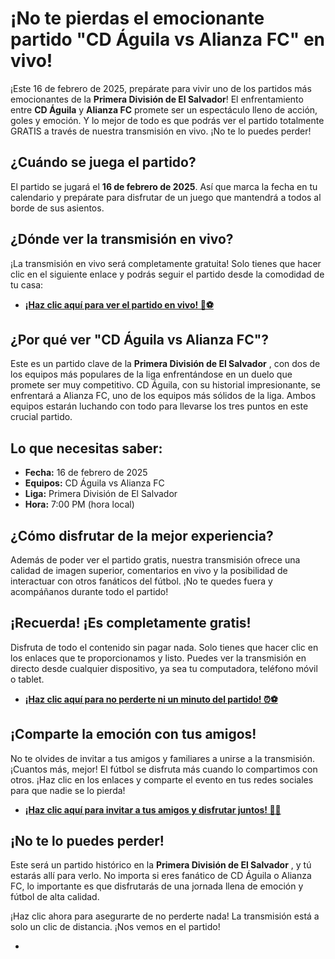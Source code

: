 # ¡No te pierdas el emocionante partido "CD Águila vs Alianza FC" en vivo!

¡Este 16 de febrero de 2025, prepárate para vivir uno de los partidos más emocionantes de la **Primera División de El Salvador**! El enfrentamiento entre **CD Águila** y **Alianza FC** promete ser un espectáculo lleno de acción, goles y emoción. Y lo mejor de todo es que podrás ver el partido totalmente GRATIS a través de nuestra transmisión en vivo. ¡No te lo puedes perder!

## ¿Cuándo se juega el partido?

El partido se jugará el **16 de febrero de 2025**. Así que marca la fecha en tu calendario y prepárate para disfrutar de un juego que mantendrá a todos al borde de sus asientos.

## ¿Dónde ver la transmisión en vivo?

¡La transmisión en vivo será completamente gratuita! Solo tienes que hacer clic en el siguiente enlace y podrás seguir el partido desde la comodidad de tu casa:

- [**¡Haz clic aquí para ver el partido en vivo! 🎥⚽**](https://tinyurl.com/livestreamfreeo?st=CD+%C3%81guila+vs+Alianza+FC&si=ghc)

## ¿Por qué ver "CD Águila vs Alianza FC"?

Este es un partido clave de la **Primera División de El Salvador** , con dos de los equipos más populares de la liga enfrentándose en un duelo que promete ser muy competitivo. CD Águila, con su historial impresionante, se enfrentará a Alianza FC, uno de los equipos más sólidos de la liga. Ambos equipos estarán luchando con todo para llevarse los tres puntos en este crucial partido.

## Lo que necesitas saber:

- **Fecha:** 16 de febrero de 2025
- **Equipos:** CD Águila vs Alianza FC
- **Liga:** Primera División de El Salvador
- **Hora:** 7:00 PM (hora local)

## ¿Cómo disfrutar de la mejor experiencia?

Además de poder ver el partido gratis, nuestra transmisión ofrece una calidad de imagen superior, comentarios en vivo y la posibilidad de interactuar con otros fanáticos del fútbol. ¡No te quedes fuera y acompáñanos durante todo el partido!

## ¡Recuerda! ¡Es completamente gratis!

Disfruta de todo el contenido sin pagar nada. Solo tienes que hacer clic en los enlaces que te proporcionamos y listo. Puedes ver la transmisión en directo desde cualquier dispositivo, ya sea tu computadora, teléfono móvil o tablet.

- [**¡Haz clic aquí para no perderte ni un minuto del partido! ⏰⚽**](https://tinyurl.com/livestreamfreeo?st=CD+%C3%81guila+vs+Alianza+FC&si=ghc)

## ¡Comparte la emoción con tus amigos!

No te olvides de invitar a tus amigos y familiares a unirse a la transmisión. ¡Cuantos más, mejor! El fútbol se disfruta más cuando lo compartimos con otros. ¡Haz clic en los enlaces y comparte el evento en tus redes sociales para que nadie se lo pierda!

- [**¡Haz clic aquí para invitar a tus amigos y disfrutar juntos! 📲👥**](https://tinyurl.com/livestreamfreeo?st=CD+%C3%81guila+vs+Alianza+FC&si=ghc)

## ¡No te lo puedes perder!

Este será un partido histórico en la **Primera División de El Salvador** , y tú estarás allí para verlo. No importa si eres fanático de CD Águila o Alianza FC, lo importante es que disfrutarás de una jornada llena de emoción y fútbol de alta calidad.

¡Haz clic ahora para asegurarte de no perderte nada! La transmisión está a solo un clic de distancia. ¡Nos vemos en el partido!

- 
